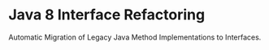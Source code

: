 # Java 8 Interface Refactoring
Automatic Migration of Legacy Java Method Implementations to Interfaces.
